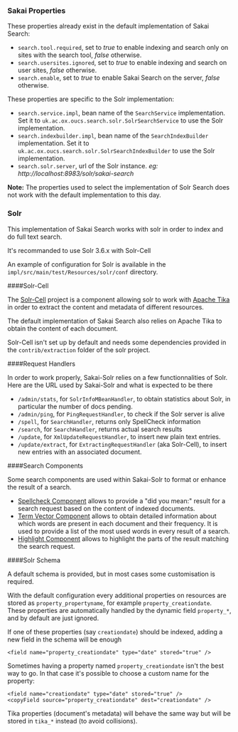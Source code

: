 ### Sakai Properties

These properties already exist in the default implementation of Sakai Search:

- `search.tool.required`, set to *true* to enable indexing and search only on
sites with the search tool, *false* otherwise.
- `search.usersites.ignored`, set to *true* to enable indexing and search on
user sites, *false* otherwise.
- `search.enable`, set to *true* to enable Sakai Search on the server, *false*
otherwise.

These properties are specific to the Solr implementation:

- `search.service.impl`, bean name of the `SearchService` implementation.
Set it to `uk.ac.ox.oucs.search.solr.SolrSearchService` to use the Solr
implementation.
- `search.indexbuilder.impl`, bean name of the `SearchIndexBuilder`
implementation.
Set it to `uk.ac.ox.oucs.search.solr.SolrSearchIndexBuilder` to use the Solr
implementation.
- `search.solr.server`, url of the Solr instance.
*eg: http://localhost:8983/solr/sakai-search*

**Note:**
The properties used to select the implementation of Solr Search does not work
with the default implementation to this day.

### Solr

This implementation of Sakai Search works with solr in order to index and do
full text search.

It's recommanded to use Solr 3.6.x with Solr-Cell

An example of configuration for Solr is available in the
`impl/src/main/test/Resources/solr/conf` directory.

####Solr-Cell

The [Solr-Cell](http://wiki.apache.org/solr/ExtractingRequestHandler) project is
a component allowing solr to work with [Apache Tika](http://tika.apache.org/) in
order to extract the content and metadata of different resources.

The default implementation of Sakai Search also relies on Apache Tika to obtain
the content of each document.

Solr-Cell isn't set up by default and needs some dependencies provided in the
`contrib/extraction` folder of the solr project.

####Request Handlers

In order to work properly, Sakai-Solr relies on a few functionnalities of Solr.
Here are the URL used by Sakai-Solr and what is expected to be there

- `/admin/stats`, for `SolrInfoMBeanHandler`, to obtain statistics about
Solr, in particular the number of docs
pending.
- `/admin/ping`, for `PingRequestHandler`, to check if the Solr server
is alive
- `/spell`, for `SearchHandler`, returns only SpellCheck information
- `/search`, for `SearchHandler`, returns actual search results
- `/update`, for `XmlUpdateRequestHandler`, to insert new plain text entries.
- `/update/extract`, for `ExtractingRequestHandler` (aka Solr-Cell), to insert
new entries with an associated document.  

####Search Components

Some search components are used within Sakai-Solr to format or enhance the
result of a search.

- [Spellcheck Component](http://wiki.apache.org/solr/SpellCheckComponent)
allows to provide a "did you mean:" result for a search request based on the
content of indexed documents.
- [Term Vector Component](http://wiki.apache.org/solr/TermVectorComponent)
allows to obtain detailed information about which words are present in each
document and their frequency. It is used to provide a list of the most used
words in every result of a search.
- [Highlight Component](http://wiki.apache.org/solr/HighlightingParameters)
allows to highlight the parts of the result matching the search request.

####Solr Schema

A default schema is provided, but in most cases some customisation is required.

With the default configuration every additional properties on resources are stored as `property_propertyname`, for
example `property_creationdate`.
These properties are automatically handled by the dynamic field `property_*`, and by default are just ignored.

If one of these properties (say `creationdate`) should be indexed, adding a new field in the schema will be enough

    <field name="property_creationdate" type="date" stored="true" />

Sometimes having a property named `property_creationdate` isn't the best way to go. In that case it's possible to choose
a custom name for the property:

    <field name="creationdate" type="date" stored="true" />
    <copyField source="property_creationdate" dest="creationdate" />


Tika properties (document's metadata) will behave the same way but will be stored in `tika_*` instead (to avoid
collisions).

